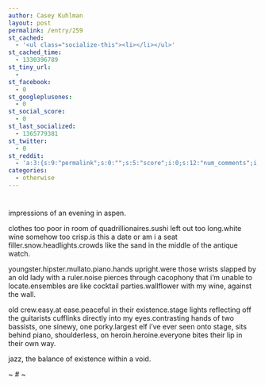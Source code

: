 ```yaml
---
author: Casey Kuhlman
layout: post
permalink: /entry/259
st_cached:
  - '<ul class="socialize-this"><li></li></ul>'
st_cached_time:
  - 1330396789
st_tiny_url:
  - 
st_facebook:
  - 0
st_googleplusones:
  - 0
st_social_score:
  - 0
st_last_socialized:
  - 1365779381
st_twitter:
  - 0
st_reddit:
  - 'a:3:{s:9:"permalink";s:0:"";s:5:"score";i:0;s:12:"num_comments";i:0;}'
categories:
  - otherwise
---
```

# 

impressions of an evening in aspen.

clothes too poor in room of quadrillionaires.sushi left out too long.white wine somehow too crisp.is this a date or am i a seat filler.snow.headlights.crowds like the sand in the middle of the antique watch.

youngster.hipster.mullato.piano.hands upright.were those wrists slapped by an old lady with a ruler.noise pierces through cacophony that i’m unable to locate.ensembles are like cocktail parties.wallflower with my wine, against the wall.

old crew.easy.at ease.peaceful in their existence.stage lights reflecting off the guitarists cufflinks directly into my eyes.contrasting hands of two bassists, one sinewy, one porky.largest elf i’ve ever seen onto stage, sits behind piano, shoulderless, on heroin.heroine.everyone bites their lip in their own way.

jazz, the balance of existence within a void.

~ # ~